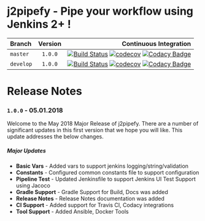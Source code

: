 # j2pipefy - Pipe your workflow using Jenkins 2+ !

| Branch            | Version   | Continuous Integration |
| :------------     | :-----:   | -------------:    |
| `master`          | `1.0.0`   | [![Build Status](https://travis-ci.org/ah5/j2pipefy.svg?branch=master)](https://travis-ci.org/ah5/j2pipefy) [![codecov](https://codecov.io/gh/ah5/j2pipefy/branch/master/graph/badge.svg?branch=master)](https://codecov.io/gh/ah5/j2pipefy) [![Codacy Badge](https://api.codacy.com/project/badge/Grade/48e7db2939074833ab02bafcf9830bfd?branch=master)](https://www.codacy.com/app/ah5/j2pipefy?utm_source=github.com&amp;utm_medium=referral&amp;utm_content=ah5/j2pipefy&amp;utm_campaign=Badge_Grade) |
| `develop` | `1.0.0`   | [![Build Status](https://travis-ci.org/ah5/j2pipefy.svg?branch=develop)](https://travis-ci.org/ah5/j2pipefy) [![codecov](https://codecov.io/gh/ah5/j2pipefy/branch/master/graph/badge.svg?branch=develop)](https://codecov.io/gh/ah5/j2pipefy) [![Codacy Badge](https://api.codacy.com/project/badge/Grade/48e7db2939074833ab02bafcf9830bfd?branch=develop)](https://www.codacy.com/app/ah5/j2pipefy?utm_source=github.com&amp;utm_medium=referral&amp;utm_content=ah5/j2pipefy&amp;utm_campaign=Badge_Grade) |

# Release Notes

### `1.0.0` - 05.01.2018
Welcome to the May 2018 Major Release of j2pipefy. There are a number of significant updates in this first version that we hope you will like. This update addresses the below changes.  
##### Major Updates  
* **Basic Vars** - Added vars to support jenkins logging/string/validation  
* **Constants** - Configured common constants file to support configuration  
* **Pipeline Test** - Updated Jenkinsfile to support Jenkins UI Test Support using Jacoco  
* **Gradle Support** - Gradle Support for Build, Docs was added  
* **Release Notes** - Release Notes documentation was added  
* **CI Support** - Added support for Travis CI, Codacy integrations  
* **Tool Support** - Added Ansible, Docker Tools  
